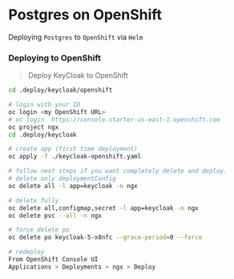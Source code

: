 # Postgres on OpenShift

Deploying `Postgres` to `OpenShift` via `Helm`

### Deploying to OpenShift

> Deploy KeyCloak to OpenShift

```bash
cd .deploy/keycloak/openshift

# login with your ID
oc login <my OpenShift URL>
# oc login  https://console.starter-us-east-1.openshift.com
oc project ngx
cd .deploy/keycloak

# create app (first time deployment)
oc apply -f ./keycloak-openshift.yaml

# follow next steps if you want completely delete and deploy.
# delete only deploymentConfig
oc delete all -l app=keycloak -n ngx

# delete fully
oc delete all,configmap,secret -l app=keycloak -n ngx
oc delete pvc --all -n ngx

# force delete po
oc delete po keycloak-5-x8nfc --grace-period=0 --force

# redeploy
From OpenShift Console UI
Applications > Deployments > ngx > Deploy
```
